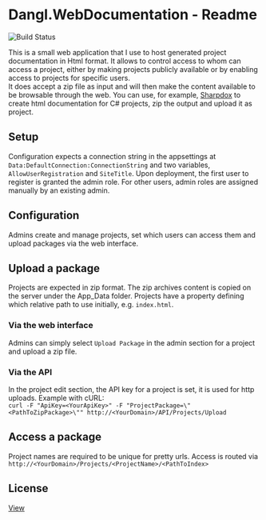 # Dangl.WebDocumentation - Readme

![Build Status](https://jenkins.dan.gl/buildStatus/icon?job=Dangl.WebDocumentation)

This is a small web application that I use to host generated project documentation in Html format. It allows to control access to whom can access a project, either by making projects publicly available or by enabling access to projects for specific users.  
It does accept a zip file as input and will then make the content available to be browsable through the web. You can use, for example, [Sharpdox](https://github.com/Geaz/sharpDox) to create html documentation for C# projects, zip the output and upload it as project.

## Setup

Configuration expects a connection string in the appsettings at `Data:DefaultConnection:ConnectionString` and two variables, `AllowUserRegistration` and `SiteTitle`. Upon deployment, the first user to register is granted the admin role. For other users, admin roles are assigned manually by an existing admin.

## Configuration

Admins create and manage projects, set which users can access them and upload packages via the web interface. 

## Upload a package

Projects are expected in zip format. The zip archives content is copied on the server under the App_Data folder. Projects have a property defining which relative path to use initially, e.g. `index.html`.

### Via the web interface
Admins can simply select `Upload Package` in the admin section for a project and upload a zip file.

### Via the API
In the project edit section, the API key for a project is set, it is used for http uploads.
Example with cURL:  
`curl -F "ApiKey=<YourApiKey>" -F "ProjectPackage=\"<PathToZipPackage>\"" http://<YourDomain>/API/Projects/Upload`

## Access a package

Project names are required to be unique for pretty urls. Access is routed via `http://<YourDomain>/Projects/<ProjectName>/<PathToIndex>`

## License

[View](License.md)